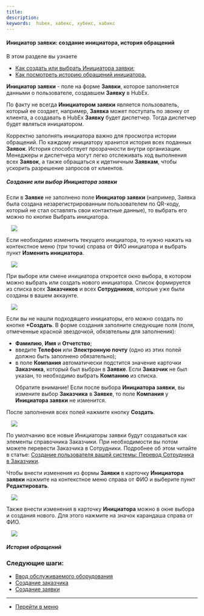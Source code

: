 ```yaml
---
title:
description:
keywords:  hubex, хабекс, хубекс, хабикс
---
```


#### Инициатор заявки: создание инициатора, история обращений
В этом разделе вы узнаете
<html>
<meta charset="utf-8">

<ul>
    <li><a href="#initiator">Как создать или выбрать Инициатора заявки;</a></li>
    <li><a href="#history">Как посмотреть историю обращений инициатора.</a></li>


</ul>
</html>

<body>
<p><strong>Инициатор заявки</strong> - поле на форме <strong>Заявки</strong>, которое заполняется данными о пользователе, создавшем
    <strong>Заявку</strong> в HubEx. </p>

<p>По факту не всегда <strong>Инициатором заявки</strong> является пользователь, который ее создает, например,
    <strong>Заявка</strong> может поступать по звонку от
    клиента, а создавать в HubEx <strong>Заявку</strong> будет диспетчер. Тогда диспетчер будет являться инициатором.</p>

<p>Корректно заполнять инициатора важно для просмотра истории обращений. По каждому инициатору хранится история
    всех поданных <strong>Заявок</strong>. История способствует прозрачности внутри организации.
    Менеджеры и диспетчера
    могут легко отслеживать ход выполнения всех <strong>Заявок</strong>, а также обращаться к идетничным
    <strong>Заявкам</strong>, чтобы ускорить разрешение запросов
    от клиентов.</p>

<h5 id="initiator">Создание или выбор Инициатора заявки</h5>
<p>Если в <strong>Заявке</strong> не заполнено поле <strong>Инициатор заявки</strong> (например, </strong>Заявка</strong> была создана
    незарегистрированным пользователем по QR-коду, который не стал оставлять свои контактные данные), то выбрать его
    можно по кнопке </strong>Выбрать
    инициатора</strong>. </p>


<div>
    <img style="margin: 0 auto; display: block; max-width: 95%;"
         src="/attachments/images/FAQ/USER//.jpg"/>
</div>

<p>Если необходимо изменить текущего инициатора, то нужно нажать на контекстное меню (три точки) справа от ФИО
    инициатора и
    выбрать пункт <strong>Изменить инициатора</strong>.</p>

<div>
    <img style="margin: 0 auto; display: block; max-width: 95%;"
         src="/attachments/images/FAQ/USER//.jpg"/>
</div>

<p>При выборе или смене инициатора откроется окно выбора, в котором можно выбрать или создать нового инициатора. Список
    формируется из списка всех <strong>Заказчиков</strong> и всех <strong>Сотрудников</strong>, которые уже были
    созданы в вашем аккаунте. </p>
<div>
    <img style="margin: 0 auto; display: block; max-width: 95%;"
         src="/attachments/images/FAQ/USER//.jpg"/>
</div>

<p>Если вы не нашли подходящего инициаторы, его можно создать по кнопке <strong>+Создать</strong>. В форме создания
    заполните следующие
    поля (поля, отмеченные красной звездочкой, обязвтельны для заполнения):</p>
<ul>
    <li><strong>Фамилию</strong>, <strong>Имя</strong> и <strong>Отчетство</strong>;</li>
    <li>введите <strong>Телефон</strong> или <strong>Электронную почту</strong> (одно из этих полей должно быть
        заполнено обязательно);
    <li>в поле <strong>Компания</strong> автоматически подстится значение карточки <strong>Заказчика</strong>, который
        был выбран в <strong>Заявке</strong>.
        Если <strong>Заказчик</strong>
        не был указан, то необходимо выбрать <strong>Компанию</strong> из списка.
        <p>Обратите внимание! Если после выбора <strong>Инициатора заявки</strong>, вы измените выбор
            <strong>Заказчика</strong> в <strong>Заявке</strong>, то поле <strong>Компания</strong> у
            <strong>Инициатора заявки</strong> не изменится.</p>
    </li>
</ul>
<p>После заполнения всех полей нажмите кнопку <strong>Создать</strong>.</p>
<div>
    <img style="margin: 0 auto; display: block; max-width: 95%;"
         src="/attachments/images/FAQ/USER//.jpg"/>
</div>

<p>По умолчанию все новые Инициаторы заявки будут создаваться как элементы справочника Заказчики. При необходимости вы
    потом можете перевести Заказчика в Сотрудники. Подробнее об этом читайте в статье: <a
            href="https://wiki.hubex.ru/docs/FAQ/RU/user/CreatingUser.html#movetocust">Создание пользователя
        вашей системы: Перевод Сотрудника в Заказчики</a>.</p>

<p>Чтобы внести изменения из формы <strong>Заявки</strong> в карточку <strong>Инициатора заявки</strong> нажмите на
    контекстное меню
    справа от ФИО и выберите пункт <strong>Редактировать</strong>.</p>
<div>
    <img style="margin: 0 auto; display: block; max-width: 95%;"
         src="/attachments/images/FAQ/USER//.jpg"/>
</div>

<p>Также внести изменения в карточку <strong>Инициатора</strong> можно в окне выбора и создания нового. Для этого
    нажмите на значок
    карандаша справа от ФИО.</p>
<div>
    <img style="margin: 0 auto; display: block; max-width: 95%;"
         src="/attachments/images/FAQ/USER//.jpg"/>
</div>

<h5 id="initiator">История обращений</h5>

</body>

### Следующие шаги:
- [Ввод обслуживаемого оборудования](./CreatingObjects.md)
- [Создание заказчика](./CreatingCustomer.md)
- [Создание заявки](./CreatingTicket.md)


___
- [Перейти в меню](http://wiki.hubex.ru)
